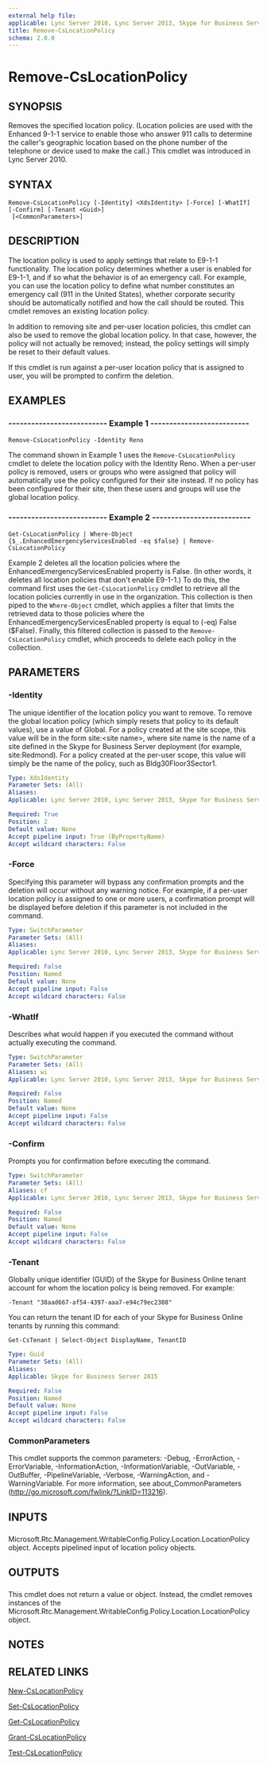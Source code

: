 ```yaml
---
external help file: 
applicable: Lync Server 2010, Lync Server 2013, Skype for Business Server 2015
title: Remove-CsLocationPolicy
schema: 2.0.0
---
```


# Remove-CsLocationPolicy

## SYNOPSIS
Removes the specified location policy.
(Location policies are used with the Enhanced 9-1-1 service to enable those who answer 911 calls to determine the caller's geographic location based on the phone number of the telephone or device used to make the call.) This cmdlet was introduced in Lync Server 2010.


## SYNTAX

```
Remove-CsLocationPolicy [-Identity] <XdsIdentity> [-Force] [-WhatIf] [-Confirm] [-Tenant <Guid>]
 [<CommonParameters>]
```

## DESCRIPTION
The location policy is used to apply settings that relate to E9-1-1 functionality.
The location policy determines whether a user is enabled for E9-1-1, and if so what the behavior is of an emergency call.
For example, you can use the location policy to define what number constitutes an emergency call (911 in the United States), whether corporate security should be automatically notified and how the call should be routed.
This cmdlet removes an existing location policy.

In addition to removing site and per-user location policies, this cmdlet can also be used to remove the global location policy.
In that case, however, the policy will not actually be removed; instead, the policy settings will simply be reset to their default values.

If this cmdlet is run against a per-user location policy that is assigned to user, you will be prompted to confirm the deletion.


## EXAMPLES

### -------------------------- Example 1 --------------------------
```
Remove-CsLocationPolicy -Identity Reno
```

The command shown in Example 1 uses the `Remove-CsLocationPolicy` cmdlet to delete the location policy with the Identity Reno.
When a per-user policy is removed, users or groups who were assigned that policy will automatically use the policy configured for their site instead.
If no policy has been configured for their site, then these users and groups will use the global location policy.


### -------------------------- Example 2 --------------------------
```
Get-CsLocationPolicy | Where-Object {$_.EnhancedEmergencyServicesEnabled -eq $false} | Remove-CsLocationPolicy
```

Example 2 deletes all the location policies where the EnhancedEmergencyServicesEnabled property is False.
(In other words, it deletes all location policies that don't enable E9-1-1.) To do this, the command first uses the `Get-CsLocationPolicy` cmdlet to retrieve all the location policies currently in use in the organization.
This collection is then piped to the `Where-Object` cmdlet, which applies a filter that limits the retrieved data to those policies where the EnhancedEmergencyServicesEnabled property is equal to (-eq) False ($False).
Finally, this filtered collection is passed to the `Remove-CsLocationPolicy` cmdlet, which proceeds to delete each policy in the collection.


## PARAMETERS

### -Identity
The unique identifier of the location policy you want to remove.
To remove the global location policy (which simply resets that policy to its default values), use a value of Global.
For a policy created at the site scope, this value will be in the form site:\<site name\>, where site name is the name of a site defined in the Skype for Business Server deployment (for example, site:Redmond).
For a policy created at the per-user scope, this value will simply be the name of the policy, such as Bldg30Floor3Sector1.


```yaml
Type: XdsIdentity
Parameter Sets: (All)
Aliases: 
Applicable: Lync Server 2010, Lync Server 2013, Skype for Business Server 2015

Required: True
Position: 2
Default value: None
Accept pipeline input: True (ByPropertyName)
Accept wildcard characters: False
```

### -Force
Specifying this parameter will bypass any confirmation prompts and the deletion will occur without any warning notice.
For example, if a per-user location policy is assigned to one or more users, a confirmation prompt will be displayed before deletion if this parameter is not included in the command.

```yaml
Type: SwitchParameter
Parameter Sets: (All)
Aliases: 
Applicable: Lync Server 2010, Lync Server 2013, Skype for Business Server 2015

Required: False
Position: Named
Default value: None
Accept pipeline input: False
Accept wildcard characters: False
```

### -WhatIf
Describes what would happen if you executed the command without actually executing the command.

```yaml
Type: SwitchParameter
Parameter Sets: (All)
Aliases: wi
Applicable: Lync Server 2010, Lync Server 2013, Skype for Business Server 2015

Required: False
Position: Named
Default value: None
Accept pipeline input: False
Accept wildcard characters: False
```

### -Confirm
Prompts you for confirmation before executing the command.

```yaml
Type: SwitchParameter
Parameter Sets: (All)
Aliases: cf
Applicable: Lync Server 2010, Lync Server 2013, Skype for Business Server 2015

Required: False
Position: Named
Default value: None
Accept pipeline input: False
Accept wildcard characters: False
```

### -Tenant
Globally unique identifier (GUID) of the Skype for Business Online tenant account for whom the location policy is being removed.
For example:

`-Tenant "38aad667-af54-4397-aaa7-e94c79ec2308"`

You can return the tenant ID for each of your Skype for Business Online tenants by running this command:

`Get-CsTenant | Select-Object DisplayName, TenantID`

```yaml
Type: Guid
Parameter Sets: (All)
Aliases: 
Applicable: Skype for Business Server 2015

Required: False
Position: Named
Default value: None
Accept pipeline input: False
Accept wildcard characters: False
```

### CommonParameters
This cmdlet supports the common parameters: -Debug, -ErrorAction, -ErrorVariable, -InformationAction, -InformationVariable, -OutVariable, -OutBuffer, -PipelineVariable, -Verbose, -WarningAction, and -WarningVariable. For more information, see about_CommonParameters (http://go.microsoft.com/fwlink/?LinkID=113216).

## INPUTS

###  
Microsoft.Rtc.Management.WritableConfig.Policy.Location.LocationPolicy object.
Accepts pipelined input of location policy objects.

## OUTPUTS

###  
This cmdlet does not return a value or object.
Instead, the cmdlet removes instances of the Microsoft.Rtc.Management.WritableConfig.Policy.Location.LocationPolicy object.

## NOTES

## RELATED LINKS

[New-CsLocationPolicy](New-CsLocationPolicy.md)

[Set-CsLocationPolicy](Set-CsLocationPolicy.md)

[Get-CsLocationPolicy](Get-CsLocationPolicy.md)

[Grant-CsLocationPolicy](Grant-CsLocationPolicy.md)

[Test-CsLocationPolicy](Test-CsLocationPolicy.md)
